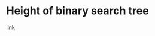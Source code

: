 # Height of binary search tree

[link](https://practice.geeksforgeeks.org/problems/height-of-binary-tree/1)